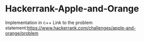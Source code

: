 # Hackerrank-Apple-and-Orange
Implementation in c++
Link to the problem statement:https://www.hackerrank.com/challenges/apple-and-orange/problem
